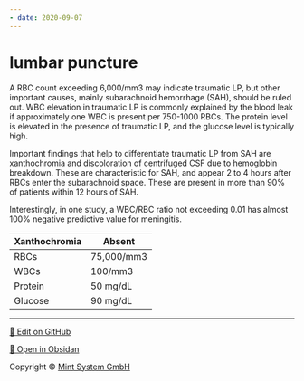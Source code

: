 ```yaml
---
- date: 2020-09-07
---
```


# lumbar puncture

<!-- traumatic tap is, ratio -->

A RBC count exceeding 6,000/mm3 may indicate traumatic LP, but other  important causes, mainly subarachnoid hemorrhage (SAH), should be ruled  out. WBC elevation in traumatic LP is commonly explained by the blood  leak if approximately one WBC is present per 750-1000 RBCs. The protein level is elevated in the presence of traumatic LP, and the glucose  level is typically high.

Important findings that help to  differentiate traumatic LP from SAH are xanthochromia and discoloration  of centrifuged CSF due to hemoglobin breakdown. These  are characteristic for SAH, and appear 2 to 4 hours after RBCs enter  the subarachnoid space. These are present in more than 90% of patients  within 12 hours of SAH.

Interestingly, in one study, a WBC/RBC ratio not exceeding 0.01 has almost 100% negative predictive value for meningitis.

| Xanthochromia | Absent     |
| ------------- | ---------- |
| RBCs          | 75,000/mm3 |
| WBCs          | 100/mm3    |
| Protein       | 50 mg/dL   |
| Glucose       | 90 mg/dL   |


<hr>

[📝 Edit on GitHub](https://github.com/Mint-System/Knowledge/blob/master/lumbar%20puncture.md)

[📂 Open in Obsidan](obsidian://open?vault=Knowledge%20Mint%20System&file=lumbar%20puncture.md ':target=_self')

<footer>Copyright © <a href="https://www.mint-system.ch/">Mint System GmbH</a></footer>